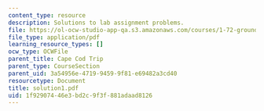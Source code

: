 ```yaml
---
content_type: resource
description: Solutions to lab assignment problems.
file: https://ol-ocw-studio-app-qa.s3.amazonaws.com/courses/1-72-groundwater-hydrology-fall-2005/1f92907446e3bd2c9f3f881adaad8126_solution1.pdf
file_type: application/pdf
learning_resource_types: []
ocw_type: OCWFile
parent_title: Cape Cod Trip
parent_type: CourseSection
parent_uid: 3a54956e-4719-9459-9f81-e69482a3cd40
resourcetype: Document
title: solution1.pdf
uid: 1f929074-46e3-bd2c-9f3f-881adaad8126
---
```

